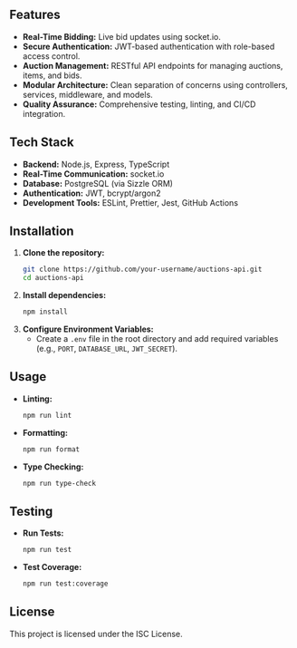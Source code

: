 ## Features

- **Real-Time Bidding:** Live bid updates using socket.io.
- **Secure Authentication:** JWT-based authentication with role-based access control.
- **Auction Management:** RESTful API endpoints for managing auctions, items, and bids.
- **Modular Architecture:** Clean separation of concerns using controllers, services, middleware, and models.
- **Quality Assurance:** Comprehensive testing, linting, and CI/CD integration.

## Tech Stack

- **Backend:** Node.js, Express, TypeScript
- **Real-Time Communication:** socket.io
- **Database:** PostgreSQL (via Sizzle ORM)
- **Authentication:** JWT, bcrypt/argon2
- **Development Tools:** ESLint, Prettier, Jest, GitHub Actions

## Installation

1. **Clone the repository:**
    ```bash
    git clone https://github.com/your-username/auctions-api.git
    cd auctions-api
    ```
2. **Install dependencies:**
    ```bash
    npm install
    ```
3. **Configure Environment Variables:**
    - Create a `.env` file in the root directory and add required variables (e.g., `PORT`, `DATABASE_URL`, `JWT_SECRET`).

## Usage

- **Linting:**
    ```bash
    npm run lint
    ```
- **Formatting:**
    ```bash
    npm run format
    ```
- **Type Checking:**
    ```bash
    npm run type-check
    ```

## Testing

- **Run Tests:**
    ```bash
    npm run test
    ```
- **Test Coverage:**
    ```bash
    npm run test:coverage
    ```

## License

This project is licensed under the ISC License.
